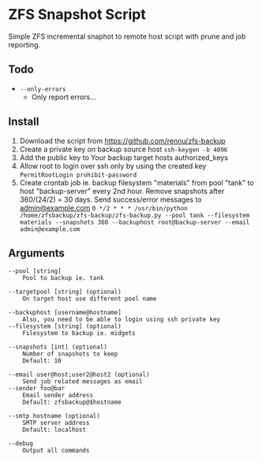 # ZFS Snapshot Script

Simple ZFS incremental snaphot to remote host script with prune and job reporting.

## Todo
* ```--only-errors```
    * Only report errors...

## Install
1. Download the script from https://github.com/rennu/zfs-backup
2. Create a private key on backup source host
    ```ssh-keygen -b 4096```
3. Add the public key to Your backup target hosts authorized_keys
4. Allow root to login over ssh only by using the created key
    ```PermitRootLogin prohibit-password```
5. Create crontab job ie. backup filesystem "materials" from pool "tank" to host  "backup-server" every 2nd hour. Remove snapshots after 360/(24/2) = 30 days. Send success/error messages to admin@example.com
    ```0 */2 * * * /usr/bin/python /home/zfsbackup/zfs-backup/zfs-backup.py --pool tank --filesystem materials --snapshots 360 --backuphost root@backup-server --email admin@example.com```

## Arguments
    --pool [string]
        Pool to backup ie. tank
    
    --targetpool [string] (optional)
        On target host use different pool name
        
    --backuphost [username@hostname]
        Also, you need to be able to login using ssh private key
    --filesystem [string] (optional)
        Filesystem to backup ie. midgets
    
    --snapshots [int] (optional)
        Number of snapshots to keep
        Default: 10
        
    --email user@host;user2@host2 (optional)
        Send job related messages as email
    --sender foo@bar
        Email sender address
        Default: zfsbackup@$hostname
        
    --smtp hostname (optional)
        SMTP server address
        Default: localhost
    
    --debug
        Output all commands

